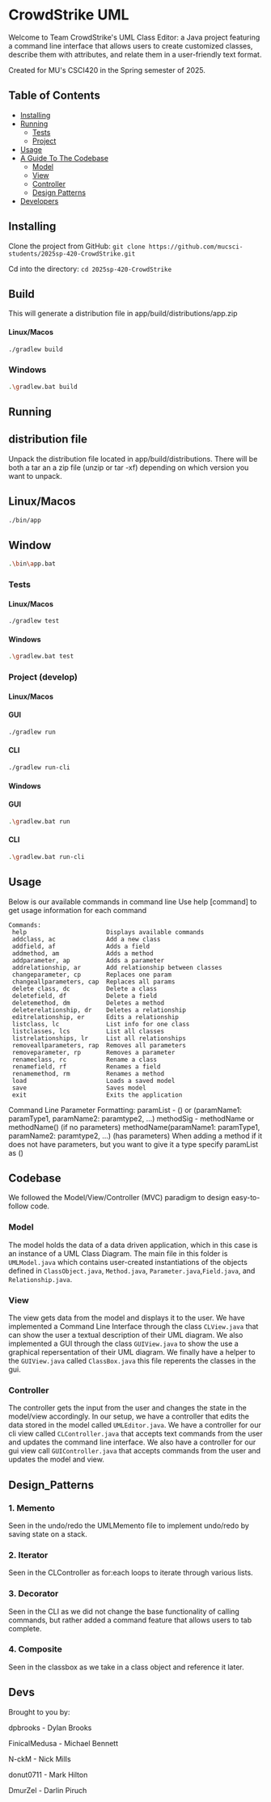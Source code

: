 # CrowdStrike UML
Welcome to Team CrowdStrike's UML Class Editor: a Java project featuring a command line interface that allows users to create customized classes, describe them with attributes, and relate them in a user-friendly text format. 

Created for MU's CSCI420 in the Spring semester of 2025.

## Table of Contents
- [Installing](#installing)
- [Running](#running)
  - [Tests](#tests)
  - [Project](#project)
- [Usage](#usage)
- [A Guide To The Codebase](#codebase)
  - [Model](#model)
  - [View](#view)
  - [Controller](#controller)
  - [Design Patterns](#Design_Patterns)
- [Developers](#devs)


## Installing
Clone the project from GitHub: `git clone https://github.com/mucsci-students/2025sp-420-CrowdStrike.git`

Cd into the directory: `cd 2025sp-420-CrowdStrike`

## Build
This will generate a distribution file in app/build/distributions/app.zip
#### Linux/Macos
```sh
./gradlew build
```
### Windows
```sh
.\gradlew.bat build
```


## Running
## distribution file
Unpack the distribution file located in app/build/distributions.
There will be both a tar an a zip file (unzip or tar -xf) depending on which version you want to unpack.
## Linux/Macos
```sh
./bin/app
```
## Window
```sh
.\bin\app.bat
```

### Tests
#### Linux/Macos
```sh
./gradlew test
```

#### Windows
```sh
.\gradlew.bat test
```

### Project (develop)
#### Linux/Macos
#### GUI
```sh
./gradlew run
```
#### CLI
```sh
./gradlew run-cli
```

#### Windows
#### GUI
```sh
.\gradlew.bat run
```
#### CLI
```sh
.\gradlew.bat run-cli
```
## Usage
 Below is our available commands in command line
 Use help [command] to get usage information for each command
 ```
Commands:
  help                      Displays available commands
  addclass, ac              Add a new class
  addfield, af              Adds a field
  addmethod, am             Adds a method
  addparameter, ap          Adds a parameter
  addrelationship, ar       Add relationship between classes
  changeparameter, cp       Replaces one param
  changeallparameters, cap  Replaces all params
  delete class, dc          Delete a class
  deletefield, df           Delete a field
  deletemethod, dm          Deletes a method
  deleterelationship, dr    Deletes a relationship
  editrelationship, er      Edits a relationship
  listclass, lc             List info for one class
  listclasses, lcs          List all classes
  listrelationships, lr     List all relationships
  removeallparameters, rap  Removes all parameters
  removeparameter, rp       Removes a parameter
  renameclass, rc           Rename a class
  renamefield, rf           Renames a field
  renamemethod, rm          Renames a method
  load                      Loads a saved model
  save                      Saves model
  exit                      Exits the application
```
Command Line Parameter Formatting:
paramList - () or (paramName1: paramType1, paramName2: paramtype2, ...)
methodSig - methodName or methodName() (if no parameters)
            methodName(paramName1: paramType1, paramName2: paramtype2, ...) (has parameters)
When adding a method if it does not have parameters, but you want to give it a type specify paramList as ()

## Codebase
We followed the Model/View/Controller (MVC) paradigm to design easy-to-follow code.

### Model
The model holds the data of a data driven application, which in this case is an instance of a UML Class Diagram.
The main file in this folder is `UMLModel.java` which contains user-created instantiations of the objects defined in `ClassObject.java`, `Method.java`, `Parameter.java`,`Field.java`, and `Relationship.java`.

### View
The view gets data from the model and displays it to the user. 
We have implemented a Command Line Interface through the class `CLView.java` that can show the user a textual description of their UML diagram.
We also implemented a GUI through the class `GUIView.java` to show the use a graphical repersentation of their UML diagram.
We finally have a helper to the `GUIView.java` called `ClassBox.java` this file reperents the classes in the gui.

### Controller
The controller gets the input from the user and changes the state in the model/view accordingly. 
In our setup, we have a controller that edits the data stored in the model called `UMLEditor.java`.
We have a controller for our cli view called `CLController.java` that accepts text commands from the user and updates the command line interface.
We also have a controller for our gui view call `GUIController.java` that accepts commands from the user and updates the model and view.

## Design_Patterns
### 1. Memento
 Seen in the undo/redo the UMLMemento file to implement undo/redo by saving state on a stack.
### 2. Iterator
 Seen in the CLController as for:each loops to iterate through various lists. 
### 3. Decorator
 Seen in the CLI as we did not change the base functionality of calling commands, but rather added a command feature that allows users to tab complete.
### 4. Composite
 Seen in the classbox as we take in a class object and reference it later.
## Devs
Brought to you by:  

dpbrooks - Dylan Brooks  

FinicalMedusa - Michael Bennett  

N-ckM - Nick Mills  

donut0711 - Mark Hilton  

DmurZel - Darlin Piruch
